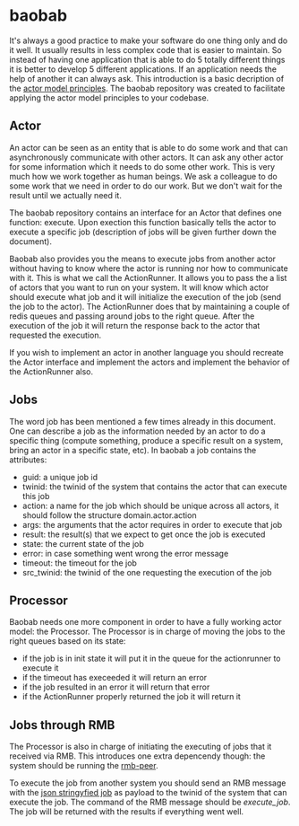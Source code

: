 # baobab
It's always a good practice to make your software do one thing only and do it well. It usually results in less complex code that is easier to maintain. So instead of having one application that is able to do 5 totally different things it is better to develop 5 different applications. If an application needs the help of another it can always ask. This introduction is a basic decription of the [actor model principles](https://www.oreilly.com/library/view/scala-reactive-programming/9781787288645/8253d31d-ed61-46c3-8c69-9d49d8d8ab07.xhtml). The baobab repository was created to facilitate applying the actor model principles to your codebase. 

## Actor
An actor can be seen as an entity that is able to do some work and that can asynchronously communicate with other actors. It can ask any other actor for some information which it needs to do some other work. This is very much how we work together as human beings. We ask a colleague to do some work that we need in order to do our work. But we don't wait for the result until we actually need it.

The baobab repository contains an interface for an Actor that defines one function: execute. Upon exection this function basically tells the actor to execute a specific job (description of jobs will be given further down the document).

Baobab also provides you the means to execute jobs from another actor without having to know where the actor is running nor how to communicate with it. This is what we call the ActionRunner. It allows you to pass the a list of actors that you want to run on your system. It will know which actor should execute what job and it will initialize the execution of the job (send the job to the actor). The ActionRunner does that by maintaining a couple of redis queues and passing around jobs to the right queue. After the execution of the job it will return the response back to the actor that requested the execution. 

If you wish to implement an actor in another language you should recreate the Actor interface and implement the actors and implement the behavior of the ActionRunner also.

## Jobs
The word job has been mentioned a few times already in this document. One can describe a job as the information needed by an actor to do a specific thing (compute something, produce a specific result on a system, bring an actor in a specific state, etc). In baobab a job contains the attributes:
- guid: a unique job id
- twinid: the twinid of the system that contains the actor that can execute this job
- action: a name for the job which should be unique across all actors, it should follow the structure domain.actor.action
- args: the arguments that the actor requires in order to execute that job
- result: the result(s) that we expect to get once the job is executed
- state: the current state of the job
- error: in case something went wrong the error message
- timeout: the timeout for the job
- src_twinid: the twinid of the one requesting the execution of the job

## Processor

Baobab needs one more component in order to have a fully working actor model: the Processor. The Processor is in charge of moving the jobs to the right queues based on its state:
- if the job is in init state it will put it in the queue for the actionrunner to execute it
- if the timeout has execeeded it will return an error
- if the job resulted in an error it will return that error
- if the ActionRunner properly returned the job it will return it

## Jobs through RMB
The Processor is also in charge of initiating the executing of jobs that it received via RMB. This introduces one extra depencendy though: the system should be running the [rmb-peer](https://github.com/threefoldtech/rmb-rs/releases). 

To execute the job from another system you should send an RMB message with the [json stringyfied job](jobs/model_json.v) as payload to the twinid of the system that can execute the job. The command of the RMB message should be *execute_job*. The job will be returned with the results if everything went well.


